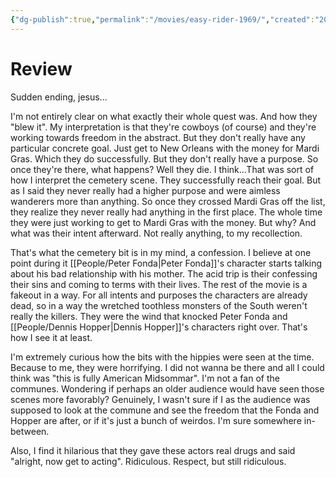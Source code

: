 ```yaml
---
{"dg-publish":true,"permalink":"/movies/easy-rider-1969/","created":"2023-12-08","updated":"2023-12-11"}
---
```



# Review

Sudden ending, jesus...

I'm not entirely clear on what exactly their whole quest was. And how they "blew it". My interpretation is that they're cowboys (of course) and they're working towards freedom in the abstract. But they don't really have any particular concrete goal. Just get to New Orleans with the money for Mardi Gras. Which they do successfully. But they don't really have a purpose. So once they're there, what happens? Well they die. I think...That was sort of how I interpret the cemetery scene. They successfully reach their goal. But as I said they never really had a higher purpose and were aimless wanderers more than anything. So once they crossed Mardi Gras off the list, they realize they never really had anything in the first place. The whole time they were just working to get to Mardi Gras with the money. But why? And what was their intent afterward. Not really anything, to my recollection.

That's what the cemetery bit is in my mind, a confession. I believe at one point during it [[People/Peter Fonda\|Peter Fonda]]'s character starts talking about his bad relationship with his mother. The acid trip is their confessing their sins and coming to terms with their lives. The rest of the movie is a fakeout in a way. For all intents and purposes the characters are already dead, so in a way the wretched toothless monsters of the South weren't really the killers. They were the wind that knocked Peter Fonda and [[People/Dennis Hopper\|Dennis Hopper]]'s characters right over. That's how I see it at least.

I'm extremely curious how the bits with the hippies were seen at the time. Because to me, they were horrifying. I did not wanna be there and all I could think was "this is fully American Midsommar". I'm not a fan of the communes. Wondering if perhaps an older audience would have seen those scenes more favorably? Genuinely, I wasn't sure if I as the audience was supposed to look at the commune and see the freedom that the Fonda and Hopper are after, or if it's just a bunch of weirdos. I'm sure somewhere in-between.

Also, I find it hilarious that they gave these actors real drugs and said "alright, now get to acting". Ridiculous. Respect, but still ridiculous.
